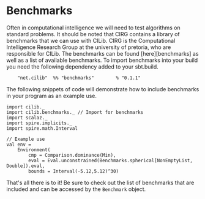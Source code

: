 # Benchmarks

Often in computational intelligence we will need to test algorithms on standard problems.
It should be noted that CIRG contains a library of benchmarks that we can use with CILib.
CIRG is the Computational Intelligence Research Group at the university of pretoria, who are responsible for CILib.
The benchmarks can be found [here][benchmarks] as well as a list of available benchmarks.
To import benchmarks into your build you need the following dependency added to your sbt.build.

`    "net.cilib"  %% "benchmarks"        % "0.1.1"`

The following snippets of code will demonstrate how to include benchmarks in your program as an example use.

```tut:book:silent
import cilib._
import cilib.benchmarks._ // Import for benchmarks
import scalaz._
import spire.implicits._
import spire.math.Interval

// Example use
val env =
    Environment(
        cmp = Comparison.dominance(Min),
        eval = Eval.unconstrained(Benchmarks.spherical[NonEmptyList, Double]).eval,
        bounds = Interval(-5.12,5.12)^30)
```

That's all there is to it!
Be sure to check out the list of benchmarks that are included and can be accessed by the `Benchmark` object.